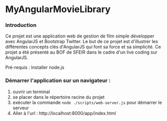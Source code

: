 MyAngularMovieLibrary
=====================

<h3>Introduction</h3>
Ce projet est une application web de gestion de film simple développer avec AngularJS et Bootstrap Twitter.
Le but de ce projet est d'illustrer les différentes concepts clés d'AngularJS qui font sa force et sa simplicité.
Ce projet a été présenté au BOF de SFEIR dans le cadre d'un live coding sur AngularJS.

Pré-requis :
Installer node.js

<h3>Démarrer l'application sur un navigateur :</h3>
<ol>
<li> ouvrir un terminal
<li> se placer dans le répertoire racine du projet
<li> exécuter la commande <code>node ./scripts/web-server.js</code> pour démarrer le serveur
<li> Aller à l'url : http://localhost:8000/app/index.html
</ol>
